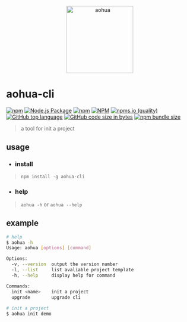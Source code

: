 <p align="center">
<img src="https://www.aohuahealth.com/static/static/img/logo.052a1742.png" alt="aohua" width="180">
</p>


# aohua-cli
[![npm](https://img.shields.io/npm/v/aohua-cli)](https://www.npmjs.com/package/aohua-cli)
[![Node.js Package](https://github.com/teng520/cli-test/actions/workflows/npm-publish.yml/badge.svg)](https://github.com/teng520/cli-test/actions/workflows/npm-publish.yml)
[![npm](https://img.shields.io/npm/dt/aohua-cli)](https://www.npmjs.com/package/aohua-cli)
[![NPM](https://img.shields.io/npm/l/aohua-cli)](https://www.npmjs.com/package/aohua-cli)
[![npms.io (quality)](https://img.shields.io/npms-io/quality-score/aohua-cli)](https://www.npmjs.com/package/aohua-cli)
[![GitHub top language](https://img.shields.io/github/languages/top/teng520/cli-test)](https://github.com/teng520/cli-test)
[![GitHub code size in bytes](https://img.shields.io/github/languages/code-size/teng520/cli-test)](https://github.com/teng520/cli-test)
[![npm bundle size](https://img.shields.io/bundlephobia/minzip/aohua-cli)](https://www.npmjs.com/package/aohua-cli)
> a tool for init a project
## usage
* ### install
> `npm install -g aohua-cli`

* ### help
> `aohua -h` or `aohua --help`
## example
```bash
# help
$ aohua -h
Usage: aohua [options] [command]

Options:
  -v, --version  output the version number
  -l, --list     list avaliable project template
  -h, --help     display help for command

Commands:
  init <name>    init a project
  upgrade        upgrade cli
  
# init a project
$ aohua init demo
```